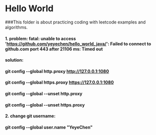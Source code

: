 # Hello World

###This folder is about practicing coding with leetcode examples and algorithms.

#### 1. problem: fatal: unable to access 'https://github.com/yeyechen/hello_world_java/': Failed to connect to github.com port 443 after 21106 ms: Timed out
#### solution: 
#### git config --global http.proxy http://127.0.0.1:1080
#### git config --global https.proxy https://127.0.0.1:1080
#### git config --global --unset http.proxy
#### git config --global --unset https.proxy

#### 2. change git username:
#### git config --global user.name "YeyeChen"